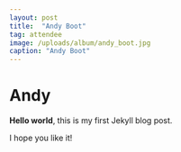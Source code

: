 ```yaml
---
layout: post
title:  "Andy Boot"
tag: attendee
image: /uploads/album/andy_boot.jpg
caption: "Andy Boot"
---
```


# Andy

**Hello world**, this is my first Jekyll blog post.

I hope you like it!